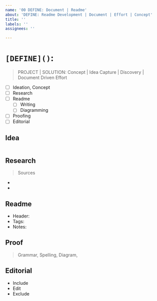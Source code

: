 ```yaml
---
name: '00 DEFINE: Document | Readme'
about: 'DEFINE: Readme Development | Document | Effort | Concept'
title: ''
labels: ''
assignees: ''

---
```


# `[DEFINE]()`:
> PROJECT | SOLUTION: Concept | Idea Capture | Discovery | Document Driven Effort

- [ ] Ideation, Concept
- [ ] Research
- [ ] Readme
  - [ ] Writing
  - [ ] Diagramming
- [ ] Proofing
- [ ] Editorial

## Idea

```text

```
## Research
> Sources

-
-

## Readme

- Header:
- Tags:
- Notes:

## Proof
> Grammar, Spelling, Diagram,

## Editorial

- Include
- Edit
- Exclude
